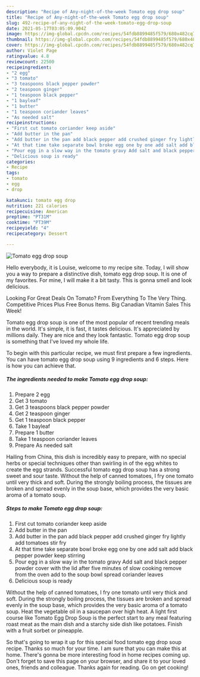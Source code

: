 ```yaml
---
description: "Recipe of Any-night-of-the-week Tomato egg drop soup"
title: "Recipe of Any-night-of-the-week Tomato egg drop soup"
slug: 492-recipe-of-any-night-of-the-week-tomato-egg-drop-soup
date: 2021-05-17T03:05:09.904Z
image: https://img-global.cpcdn.com/recipes/54fdb8899485f579/680x482cq70/tomato-egg-drop-soup-recipe-main-photo.jpg
thumbnail: https://img-global.cpcdn.com/recipes/54fdb8899485f579/680x482cq70/tomato-egg-drop-soup-recipe-main-photo.jpg
cover: https://img-global.cpcdn.com/recipes/54fdb8899485f579/680x482cq70/tomato-egg-drop-soup-recipe-main-photo.jpg
author: Violet Page
ratingvalue: 4.8
reviewcount: 22500
recipeingredient:
- "2 egg"
- "3 tomato"
- "3 teaspoons black pepper powder"
- "2 teaspoon ginger"
- "1 teaspoon black pepper"
- "1 bayleaf"
- "1 butter"
- "1 teaspoon coriander leaves"
- "As needed salt"
recipeinstructions:
- "First cut tomato coriander keep aside"
- "Add butter in the pan"
- "Add butter in the pan add black pepper add crushed ginger fry lightly add tomatoes stir fry"
- "At that time take separate bowl broke egg one by one add salt add black pepper powder keep stirring"
- "Pour egg in a slow way in the tomato gravy Add salt and black pepper powder cover with the lid after five minutes of slow cooking remove from the oven add to the soup bowl spread coriander leaves"
- "Delicious soup is ready"
categories:
- Recipe
tags:
- tomato
- egg
- drop

katakunci: tomato egg drop 
nutrition: 221 calories
recipecuisine: American
preptime: "PT31M"
cooktime: "PT39M"
recipeyield: "4"
recipecategory: Dessert

---
```



![Tomato egg drop soup](https://img-global.cpcdn.com/recipes/54fdb8899485f579/680x482cq70/tomato-egg-drop-soup-recipe-main-photo.jpg)

Hello everybody, it is Louise, welcome to my recipe site. Today, I will show you a way to prepare a distinctive dish, tomato egg drop soup. It is one of my favorites. For mine, I will make it a bit tasty. This is gonna smell and look delicious.

Looking For Great Deals On Tomato? From Everything To The Very Thing. Competitive Prices Plus Free Bonus Items. Big Canadian Vitamin Sales This Week!

Tomato egg drop soup is one of the most popular of recent trending meals in the world. It's simple, it is fast, it tastes delicious. It's appreciated by millions daily. They are nice and they look fantastic. Tomato egg drop soup is something that I've loved my whole life.


To begin with this particular recipe, we must first prepare a few ingredients. You can have tomato egg drop soup using 9 ingredients and 6 steps. Here is how you can achieve that.

<!--inarticleads1-->

##### The ingredients needed to make Tomato egg drop soup:

1. Prepare 2 egg
1. Get 3 tomato
1. Get 3 teaspoons black pepper powder
1. Get 2 teaspoon ginger
1. Get 1 teaspoon black pepper
1. Take 1 bayleaf
1. Prepare 1 butter
1. Take 1 teaspoon coriander leaves
1. Prepare As needed salt


Hailing from China, this dish is incredibly easy to prepare, with no special herbs or special techniques other than swirling in of the egg whites to create the egg strands. Successful tomato egg drop soup has a strong sweet and sour taste. Without the help of canned tomatoes, I fry one tomato until very thick and soft. During the strongly boiling process, the tissues are broken and spread evenly in the soup base, which provides the very basic aroma of a tomato soup. 

<!--inarticleads2-->

##### Steps to make Tomato egg drop soup:

1. First cut tomato coriander keep aside
1. Add butter in the pan
1. Add butter in the pan add black pepper add crushed ginger fry lightly add tomatoes stir fry
1. At that time take separate bowl broke egg one by one add salt add black pepper powder keep stirring
1. Pour egg in a slow way in the tomato gravy Add salt and black pepper powder cover with the lid after five minutes of slow cooking remove from the oven add to the soup bowl spread coriander leaves
1. Delicious soup is ready


Without the help of canned tomatoes, I fry one tomato until very thick and soft. During the strongly boiling process, the tissues are broken and spread evenly in the soup base, which provides the very basic aroma of a tomato soup. Heat the vegetable oil in a saucepan over high heat. A light first course like Tomato Egg Drop Soup is the perfect start to any meal featuring roast meat as the main dish and a starchy side dish like potatoes. Finish with a fruit sorbet or pineapple. 

So that's going to wrap it up for this special food tomato egg drop soup recipe. Thanks so much for your time. I am sure that you can make this at home. There's gonna be more interesting food in home recipes coming up. Don't forget to save this page on your browser, and share it to your loved ones, friends and colleague. Thanks again for reading. Go on get cooking!
